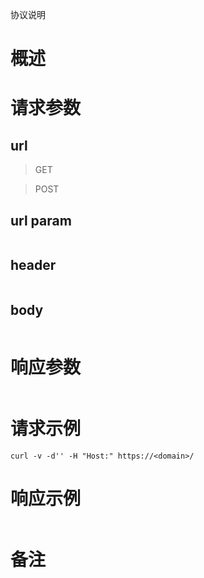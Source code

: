 <!-- -*-coding:utf-8-*- -->

协议说明

# 概述 #

# 请求参数 #

## url ##
> GET

> POST

## url param ##

``` json

```

## header ##

``` json

```

## body ##

``` json

```

# 响应参数 #

``` json

```

# 请求示例 #

``` shell
curl -v -d'' -H "Host:" https://<domain>/
```

# 响应示例 #

``` json

```

# 备注 #

